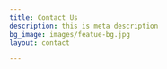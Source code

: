 ```yaml
---
title: Contact Us
description: this is meta description
bg_image: images/featue-bg.jpg
layout: contact

---
```

